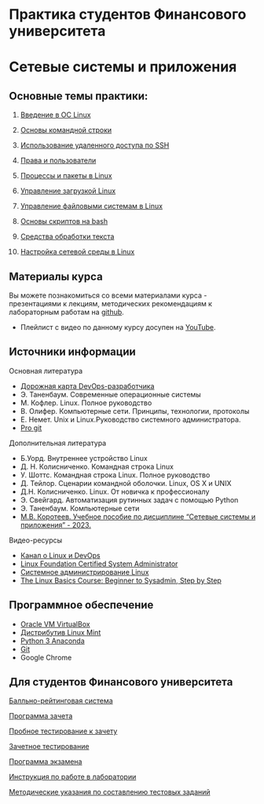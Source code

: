 Практика студентов Финансового университета
=========

# Сетевые системы и приложения


Основные темы практики:
---

1. [Введение в ОС Linux](lx0/README.md)

1. [Основы командной строки](lx1/README.md)
1. [Использование удаленного доступа по SSH](lx2/README.md)
1. [Права и пользователи](lx3/README.md)
1. [Процессы и пакеты в Linux](lx4/README.md)
1. [Управление загрузкой Linux](lx5/README.md)
1. [Управление файловыми системам в Linux](lx6/README.md)
1. [Основы скриптов на bash](lx7/README.md)
1. [Средства обработки текста](lx8/README.md)
1. [Настройка сетевой среды в Linux](lx9/README.md)


Материалы курса
---
Вы можете познакомиться со всеми материалами курса - презентациями к лекциям, методических рекомендациям к лабораторным работам на [github](http://koroteev.site/os/).

- Плейлист с видео по данному курсу досупен на [YouTube](https://www.youtube.com/playlist?list=PLhgyvraU60gU8OAhjtcipU_sO7UYvkQl9). 

## Источники информации

Основная литература

* [Дорожная карта DevOps-разработчика](https://roadmap.sh/devops)
* Э. Таненбаум. Современные операционные системы
* М. Кофлер. Linux. Полное руководство
* В. Олифер. Компьютерные сети. Принципы, технологии, протоколы
* Е. Немет. Unix и Linux.Руководство системного администратора.
* [Pro git](https://git-scm.com/book/ru/v2)

Дополнительная литература

* Б.Уорд. Внутреннее устройство Linux
* Д. Н. Колисниченко. Командная строка Linux
* У. Шоттс. Командная строка Linux. Полное руководство
* Д. Тейлор. Сценарии командной оболочки. Linux, OS X и UNIX
* Д.Н. Колисниченко. Linux. От новичка к профессионалу
* Э. Свейгард. Автоматизация рутинных задач с помощью Python
* Э. Таненбаум. Компьютерные сети
* [М.В. Коротеев. Учебное пособие по дисциплине “Сетевые системы и приложения” - 2023.](http://elib.fa.ru/rbook/books137316.pdf/view) 

Видео-ресурсы

*   [Канал о Linux и DevOps](https://www.youtube.com/channel/UCvA_wgsX6eFAOXI8Rbg_WiQ)
*   [Linux Foundation Certified System Administrator](https://www.youtube.com/playlist?list=PL1eM6UUA7VFycj34L1zgaCBWhh3Ci9Cp0)
*   [Системное администрирование Linux](https://www.youtube.com/playlist?list=PL1eM6UUA7VFysNtA0qflCDxpDiZEt7Bep)
*   [The Linux Basics Course: Beginner to Sysadmin, Step by Step](https://www.youtube.com/playlist?list=PLtK75qxsQaMLZSo7KL-PmiRarU7hrpnwK)

## Программное обеспечение

*   [Oracle VM VirtualBox](https://www.virtualbox.org/)
*   [Дистрибутив Linux Mint](https://www.linuxmint.com/download.php)
*   [Python 3 Anaconda](https://www.anaconda.com/products/individual)
*   [Git](https://git-scm.com/)
*   Google Chrome



Для студентов Финансового университета
---

[Балльно-рейтинговая система](https://docs.google.com/document/d/1ALyuwC3muqUuM-VVbydrGWGIkD8yCtcW0P0N0zhCuCU/edit?usp=sharing)

[Программа зачета](https://docs.google.com/document/d/1eckYbhcpdvc8KKB4o5a1sQbBS_ndc37KKC0c9wI9Fp0/edit?usp=sharing)

[Пробное тестирование к зачету](https://campus.fa.ru/mod/quiz/view.php?id=653468)

[Зачетное тестирование](https://campus.fa.ru/mod/quiz/view.php?id=653469)

[Программа экзамена](https://docs.google.com/document/d/1VD4kMGFQRyyyYlSJUaBCFDOJ3exduoo9P3q4KGglrfM/edit?usp=sharing)

[Инструкция по работе в лаборатории](https://docs.google.com/document/d/1dH6XGbeIX3u_xf12GhgpQwCfwg5Cf5jTMX82WkrdhEk/edit?usp=sharing)

[Методические указания по составлению тестовых заданий](https://docs.google.com/document/d/1zeSRD8l_7VCUbvPoKeHvHijRWHn5z4d5Vfbh0T2kLWE/edit?usp=sharing)